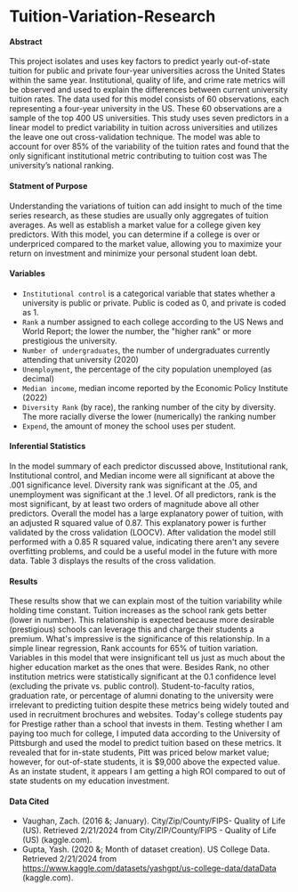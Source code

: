 # Tuition-Variation-Research
#### Abstract
  This project isolates and uses key factors to predict yearly out-of-state tuition for public and private four-year universities across the United States within the same year. Institutional, quality of life, and crime rate metrics will be observed and used to explain the differences between current university tuition rates.  The data used for this model consists of 60 observations, each representing a four-year university in the US. These 60 observations are a sample of the top 400 US universities.  This study uses seven predictors in a linear model to predict variability in tuition across universities and utilizes the leave one out cross-validation technique.  The model was able to account for over 85% of the variability of the tuition rates and found that the only significant institutional metric contributing to tuition cost was The university’s national ranking.

#### Statment of Purpose
  Understanding the variations of tuition can add insight to much of the time series research, as these studies are usually only aggregates of tuition averages. As well as establish a market value for a college given key predictors. With this model, you can determine if a college is over or underpriced compared to the market value, allowing you to maximize your return on investment and minimize your personal student loan debt.

#### Variables
+ `Institutional control` is a categorical variable that states whether a university is public or private. Public is coded as 0, and private is coded as 1.
+ `Rank` a number assigned to each college according to the US News and World Report; the lower the number, the "higher rank" or more prestigious the university.
+ `Number of undergraduates`, the number of undergraduates currently attending that university (2020)
+ `Unemployment`, the percentage of the city population unemployed (as decimal)
+ `Median income`, median income reported by the Economic Policy Institute (2022)
+ `Diversity Rank` (by race),  the ranking number of the city by diversity.  The more racially diverse the lower (numerically) the ranking number
+ `Expend`, the amount of money the school uses per student.

#### Inferential Statistics

In the model summary of each predictor discussed above,  Institutional rank, Institutional control, and Median income were all significant at above the .001 significance level. Diversity rank was significant at the .05, and unemployment was significant at the .1 level.  Of all predictors, rank is the most significant, by at least two orders of magnitude above all other predictors. Overall the model has a large explanatory power of tuition,  with an adjusted R squared value of 0.87.  This explanatory power is further validated by the cross validation (LOOCV).  After validation the model still performed with a 0.85 R squared value, indicating there aren't any severe overfitting problems, and could be a useful model in the future with more data.  Table 3 displays the results of the cross validation.

#### Results
  These results show that we can explain most of the tuition variability while holding time constant. Tuition increases as the school rank gets better (lower in number). This relationship is expected because more desirable (prestigious) schools can leverage this and charge their students a premium. What's impressive is the significance of this relationship. In a simple linear regression, Rank accounts for 65% of tuition variation.
	Variables in this model that were insignificant tell us just as much about the higher education market as the ones that were. Besides Rank, no other institution metrics were statistically significant at the 0.1 confidence level (excluding the private vs. public control). Student-to-faculty ratios, graduation rate, or percentage of alumni donating to the university were irrelevant to predicting tuition despite these metrics being widely touted and used in recruitment brochures and websites. Today's college students pay for Prestige rather than a school that invests in them.  Testing whether I am paying too much for college, I imputed data according to the University of Pittsburgh and used the model to predict tuition based on these metrics.  It revealed that for in-state students, Pitt was priced below market value; however, for out-of-state students, it is $9,000 above the expected value.  As an instate student, it appears I am getting a high ROI compared to out of state students on my education investment.

#### Data Cited
+ Vaughan, Zach. (2016 &; January). City/Zip/County/FIPS- Quality of Life (US). Retrieved
2/21/2024 from City/ZIP/County/FIPS - Quality of Life (US) (kaggle.com).
+ Gupta, Yash. (2020 &; Month of dataset creation). US College Data. Retrieved 2/21/2024 from
https://www.kaggle.com/datasets/yashgpt/us-college-data/dataData (kaggle.com).

 
